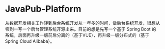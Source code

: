 # JavaPub-Platform

从数据开发相关工作转到后台系统开发从一年多的时间，做后台系统开发，很想从零到一写一个后台管理系统开源出来。目前的想是先写一个基于 Spring Boot 的系统，后面再升级一版前后分离的（基于VUE），再升级一版分布式的（基于 Spring Cloud Alibaba）。

